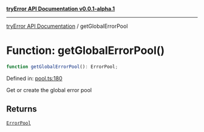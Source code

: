 [**tryError API Documentation v0.0.1-alpha.1**](../index.md)

***

[tryError API Documentation](../index.md) / getGlobalErrorPool

# Function: getGlobalErrorPool()

```ts
function getGlobalErrorPool(): ErrorPool;
```

Defined in: [pool.ts:180](https://github.com/oconnorjohnson/tryError/blob/e3ae0308069a4fba073f4543d527ad76373db795/src/pool.ts#L180)

Get or create the global error pool

## Returns

[`ErrorPool`](../classes/ErrorPool.md)
